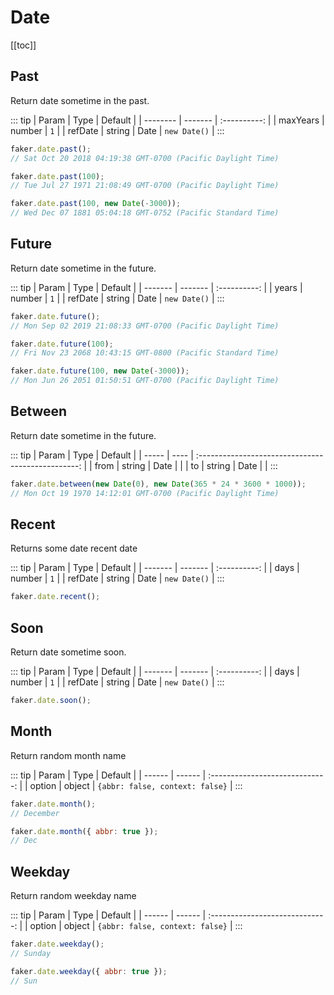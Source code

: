 # Date

[[toc]]

## Past

Return date sometime in the past.

::: tip
| Param | Type | Default |
| -------- | ------- | :----------: |
| maxYears | number | `1` |
| refDate | string \| Date | `new Date()` |
:::

```js
faker.date.past();
// Sat Oct 20 2018 04:19:38 GMT-0700 (Pacific Daylight Time)

faker.date.past(100);
// Tue Jul 27 1971 21:08:49 GMT-0700 (Pacific Daylight Time)

faker.date.past(100, new Date(-3000));
// Wed Dec 07 1881 05:04:18 GMT-0752 (Pacific Standard Time)
```

## Future

Return date sometime in the future.

::: tip
| Param | Type | Default |
| ------- | ------- | :----------: |
| years | number | `1` |
| refDate | string \| Date | `new Date()` |
:::

```js
faker.date.future();
// Mon Sep 02 2019 21:08:33 GMT-0700 (Pacific Daylight Time)

faker.date.future(100);
// Fri Nov 23 2068 10:43:15 GMT-0800 (Pacific Standard Time)

faker.date.future(100, new Date(-3000));
// Mon Jun 26 2051 01:50:51 GMT-0700 (Pacific Daylight Time)
```

## Between

Return date sometime in the future.

::: tip
| Param | Type | Default |
| ----- | ---- | :------------------------------------------------: |
| from | string \| Date | <Badge text="N/A" type="error" vertical="middle"/> |
| to | string \| Date | <Badge text="N/A" type="error" vertical="middle"/> |
:::

```js
faker.date.between(new Date(0), new Date(365 * 24 * 3600 * 1000));
// Mon Oct 19 1970 14:12:01 GMT-0700 (Pacific Daylight Time)
```

## Recent <Badge text="5.0.0+" type="tip" vertical="middle"/>

Returns some date recent date

::: tip
| Param | Type | Default |
| ------- | ------- | :----------: |
| days | number | `1` |
| refDate | string \| Date | `new Date()` |
:::

```js
faker.date.recent();
```

## Soon <Badge text="5.0.0+" type="tip" vertical="middle"/>

Return date sometime soon.

::: tip
| Param | Type | Default |
| ------- | ------- | :----------: |
| days | number | `1` |
| refDate | string \| Date | `new Date()` |
:::

```js
faker.date.soon();
```

## Month

Return random month name

::: tip
| Param | Type | Default |
| ------ | ------ | :-----------------------------: |
| option | object | `{abbr: false, context: false}` |
:::

```js
faker.date.month();
// December

faker.date.month({ abbr: true });
// Dec
```

## Weekday

Return random weekday name

::: tip
| Param | Type | Default |
| ------ | ------ | :-----------------------------: |
| option | object | `{abbr: false, context: false}` |
:::

```js
faker.date.weekday();
// Sunday

faker.date.weekday({ abbr: true });
// Sun
```
